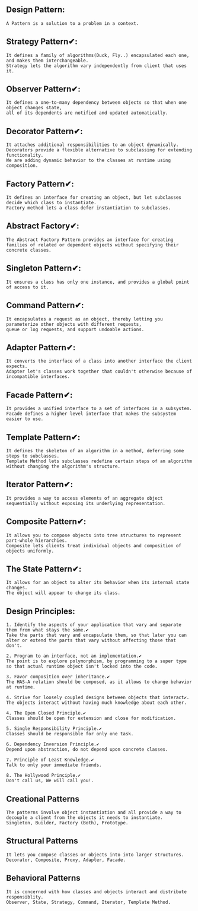 ## Design Pattern:

    A Pattern is a solution to a problem in a context.

## Strategy Pattern✔:

    It defines a family of algorithms(Duck, Fly..) encapsulated each one, and makes them interchangeable.
    Strategy lets the algorithm vary independently from client that uses it.

## Observer Pattern✔:

    It defines a one-to-many dependency between objects so that when one object changes state,
    all of its dependents are notified and updated automatically.

## Decorator Pattern✔:

    It attaches additional responsibilities to an object dynamically.
    Decorators provide a flexible alternative to subclassing for extending functionality.
    We are adding dynamic behavior to the classes at runtime using composition.

## Factory Pattern✔:

    It defines an interface for creating an object, but let subclasses decide which class to instantiate.
    Factory method lets a class defer instantiation to subclasses.

## Abstract Factory✔:

    The Abstract Factory Pattern provides an interface for creating families of related or dependent objects without specifying their concrete classes.

## Singleton Pattern✔:

    It ensures a class has only one instance, and provides a global point of access to it.

## Command Pattern✔:

    It encapsulates a request as an object, thereby letting you parameterize other objects with different requests,
    queue or log requests, and support undoable actions.

## Adapter Pattern✔:

    It converts the interface of a class into another interface the client expects.
    Adapter let's classes work together that couldn't otherwise because of incompatible interfaces.

## Facade Pattern✔:

    It provides a unified interface to a set of interfaces in a subsystem.
    Facade defines a higher level interface that makes the subsystem easier to use.

## Template Pattern✔:

    It defines the skeleton of an algorithm in a method, deferring some steps to subclasses.
    Template Method lets subclasses redefine certain steps of an algorithm without changing the algorithm's structure.

## Iterator Pattern✔:

    It provides a way to access elements of an aggregate object sequentially without exposing its underlying representation.

## Composite Pattern✔:

    It allows you to compose objects into tree structures to represent part-whole hierarchies.
    Composite lets clients treat individual objects and composition of objects uniformly.

## The State Pattern✔:

    It allows for an object to alter its behavior when its internal state changes.
    The object will appear to change its class.

## Design Principles:

    1. Identify the aspects of your application that vary and separate them from what stays the same.✔
    Take the parts that vary and encapsulate them, so that later you can alter or extend the parts that vary without affecting those that don't.

    2. Program to an interface, not an implementation.✔
    The point is to explore polymorphism, by programming to a super type so that actual runtime object isn't locked into the code.

    3. Favor composition over inheritance.✔
    The HAS-A relation should be composed, as it allows to change behavior at runtime.
    
    4. Strive for loosely coupled designs between objects that interact✔.
    The objects interact without having much knowledge about each other.

    4. The Open Closed Principle.✔
    Classes should be open for extension and close for modification.

    5. Single Responsibility Principle.✔
    Classes should be responsible for only one task.

    6. Dependency Inversion Principle.✔
    Depend upon abstraction, do not depend upon concrete classes.

    7. Principle of Least Knowledge.✔
    Talk to only your immediate friends.

    8. The Hollywood Principle.✔
    Don't call us, We will call you!.

## Creational Patterns

    The patterns involve object instantiation and all provide a way to decouple a client from the objects it needs to instantiate.
    Singleton, Builder, Factory (Both), Prototype.

## Structural Patterns

    It lets you compose classes or objects into into larger structures.
    Decorator, Composite, Proxy, Adapter, Facade.

## Behavioral Patterns

    It is concerned with how classes and objects interact and distribute responsiblity.
    Observer, State, Strategy, Command, Iterator, Template Method.